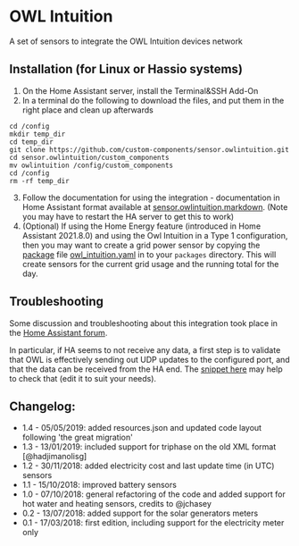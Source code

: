 # OWL Intuition

A set of sensors to integrate the OWL Intuition devices network

## Installation (for Linux or Hassio systems)

1. On the Home Assistant server, install the Terminal&SSH Add-On
2. In a terminal do the following to download the files, and put them in the right place and clean up afterwards
```
cd /config
mkdir temp_dir
cd temp_dir
git clone https://github.com/custom-components/sensor.owlintuition.git
cd sensor.owlintuition/custom_components
mv owlintuition /config/custom_components
cd /config
rm -rf temp_dir
```
3. Follow the documentation for using the integration - documentation in Home Assistant format available at [sensor.owlintuition.markdown](./sensor.owlintuition.markdown). (Note you may have to restart the HA server to get this to work)
4. (Optional) If using the Home Energy feature (introduced in Home Assistant 2021.8.0) and using the Owl Intuition in a Type 1 configuration, then you may want to create a grid power sensor by copying the [package](https://www.home-assistant.io/docs/configuration/packages/) file [owl_intuition.yaml](custom_components/owlintuition/owl_intuition.yaml) in to your `packages` directory. This will create sensors for the current grid usage and the running total for the day.

## Troubleshooting

Some discussion and troubleshooting about this integration took place in the [Home Assistant forum](https://community.home-assistant.io/t/owl-intuition-pv-home-assistant/).

In particular, if HA seems to not receive any data, a first step is to validate that OWL is effectively sending out UDP updates to the configured port, and that the data can be received from the HA end. The [snippet here](test/testowl.py) may help to check that (edit it to suit your needs).

## Changelog:

* 1.4 - 05/05/2019: added resources.json and updated code layout following 'the great migration'
* 1.3 - 13/01/2019: included support for triphase on the old XML format [@hadjimanolisg]
* 1.2 - 30/11/2018: added electricity cost and last update time (in UTC) sensors
* 1.1 - 15/10/2018: improved battery sensors
* 1.0 - 07/10/2018: general refactoring of the code and added support for hot water and heating sensors, credits to @jchasey
* 0.2 - 13/07/2018: added support for the solar generators meters
* 0.1 - 17/03/2018: first edition, including support for the electricity meter only
